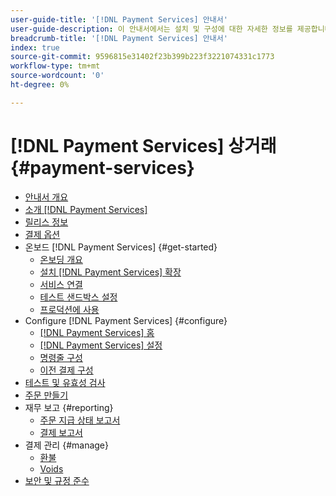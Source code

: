 ```yaml
---
user-guide-title: '[!DNL Payment Services] 안내서'
user-guide-description: 이 안내서에서는 설치 및 구성에 대한 자세한 정보를 제공합니다 [!DNL Payment Services] 에 대해 [!DNL Adobe Commerce] 또는 [!DNL Magento Open Source] 저장.
breadcrumb-title: '[!DNL Payment Services] 안내서'
index: true
source-git-commit: 9596815e31402f23b399b223f3221074331c1773
workflow-type: tm+mt
source-wordcount: '0'
ht-degree: 0%

---
```



# [!DNL Payment Services] 상거래 {#payment-services}

- [안내서 개요](guide-overview.md)
- [소개 [!DNL Payment Services]](overview.md)
- [릴리스 정보](release-notes.md)
- [결제 옵션](payments-options.md)
- 온보드 [!DNL Payment Services] {#get-started}
   - [온보딩 개요](onboard.md)
   - [설치 [!DNL Payment Services] 확장](install.md)
   - [서비스 연결](connect.md)
   - [테스트 샌드박스 설정](sandbox.md)
   - [프로덕션에 사용](production.md)
- Configure [!DNL Payment Services] {#configure}
   - [[!DNL Payment Services] 홈](payments-home.md)
   - [[!DNL Payment Services] 설정](settings.md)
   - [명령줄 구성](configure-cli.md)
   - [이전 결제 구성](configure-admin.md)
- [테스트 및 유효성 검사](test-validate.md)
- [주문 만들기](create-order.md)
- 재무 보고 {#reporting}
   - [주문 지급 상태 보고서](order-payment-status.md)
   - [결제 보고서](payouts.md)
- 결제 관리 {#manage}
   - [환불](refunds.md)
   - [Voids](voids.md)
- [보안 및 규정 준수](security.md)
